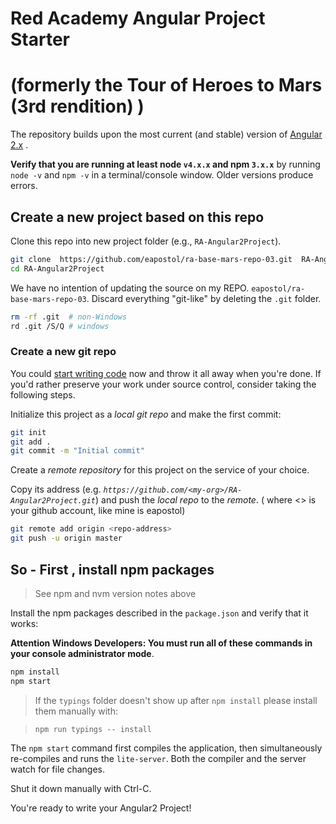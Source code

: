# Red Academy Angular Project Starter
# (formerly the Tour of Heroes to Mars (3rd rendition) )

The repository builds upon the most current (and stable) version of 
[Angular 2.x](https://angular.io/) .

**Verify that you are running at least node `v4.x.x` and npm `3.x.x`**
by running `node -v` and `npm -v` in a terminal/console window.
Older versions produce errors.

## Create a new project based on this repo

Clone this repo into new project folder (e.g., `RA-Angular2Project`).
```bash
git clone  https://github.com/eapostol/ra-base-mars-repo-03.git  RA-Angular2Project
cd RA-Angular2Project
```

We have no intention of updating the source on my REPO. `eapostol/ra-base-mars-repo-03`.
Discard everything "git-like" by deleting the `.git` folder.
```bash
rm -rf .git  # non-Windows
rd .git /S/Q # windows
```

### Create a new git repo
You could [start writing code](#start-development) now and throw it all away when you're done.
If you'd rather preserve your work under source control, consider taking the following steps.

Initialize this project as a *local git repo* and make the first commit:
```bash
git init
git add .
git commit -m "Initial commit"
```

Create a *remote repository* for this project on the service of your choice.

Copy its address (e.g. *`https://github.com/<my-org>/RA-Angular2Project.git`*) 
and push the *local repo* to the *remote*. ( where <<my-org>> is your github 
account, like mine is eapostol)

```bash
git remote add origin <repo-address>
git push -u origin master
```
## So - First , install npm packages

> See npm and nvm version notes above

Install the npm packages described in the `package.json` and verify that it works:

**Attention Windows Developers:  You must run all of these commands in your console
administrator mode**.

```bash
npm install
npm start
```

> If the `typings` folder doesn't show up after `npm install` please 
install them manually with:

> `npm run typings -- install`

The `npm start` command first compiles the application, 
then simultaneously re-compiles and runs the `lite-server`.
Both the compiler and the server watch for file changes.

Shut it down manually with Ctrl-C.

You're ready to write your Angular2 Project!
